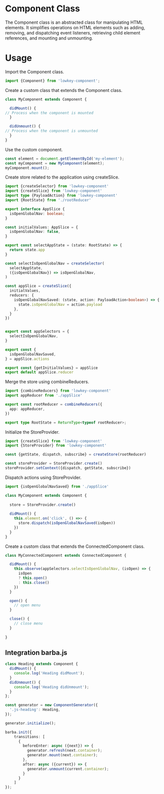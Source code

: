 # Component Class

The Component class is an abstracted class for manipulating HTML elements. It simplifies operations
on HTML elements such as adding, removing, and dispatching event listeners, retrieving child element
references, and mounting and unmounting.

# Usage

Import the Component class.

```typescript
import {Component} from 'lowkey-component';
```

Create a custom class that extends the Component class.

```typescript
class MyComponent extends Component {

  didMount() {
// Process when the component is mounted
  }

  didUnmount() {
// Process when the component is unmounted
  }
}
```

Use the custom component.

```typescript
const element = document.getElementById('my-element');
const myComponent = new MyComponent(element);
myComponent.mount();
```

Create store related to the application using createSlice.

```typescript
import {createSelector} from 'lowkey-component'
import {createSlice} from 'lowkey-component'
import type {PayloadAction} from 'lowkey-component'
import {RootState} from './rootReducer'

export interface AppSlice {
  isOpenGlobalNav: boolean;
}

const initialValues: AppSlice = {
  isOpenGlobalNav: false,
}

export const selectAppState = (state: RootState) => {
  return state.app
}

const selectIsOpenGlobalNav = createSelector(
  selectAppState,
  ({isOpenGlobalNav}) => isOpenGlobalNav,
)

const appSlice = createSlice({
  initialValues,
  reducers: {
    isOpenGlobalNavSaved: (state, action: PayloadAction<boolean>) => {
      state.isOpenGlobalNav = action.payload
    },
  }
})


export const appSelectors = {
  selectIsOpenGlobalNav,
}

export const {
  isOpenGlobalNavSaved,
} = appSlice.actions

export const {getInitialValues} = appSlice
export default appSlice.reducer
```

Merge the store using combineReducers.

```typescript
import {combineReducers} from 'lowkey-component'
import appReducer from './appSlice'

export const rootReducer = combineReducers({
  app: appReducer,
})

export type RootState = ReturnType<typeof rootReducer>;
```

Initialize the StoreProvider.

```typescript
import {createSlice} from 'lowkey-component'
import {StoreProvider} from 'lowkey-component'

const {getState, dispatch, subscribe} = createStore(rootReducer)

const storeProvider = StoreProvider.create()
storeProvider.setContext({dispatch, getState, subscribe})
```

Dispatch actions using StoreProvider.

```typescript
import {isOpenGlobalNavSaved} from './appSlice'

class MyComponent extends Component {
  
  store = StoreProvider.create()
  
  didMount() {
    this.element.on('click', () =>> {
      store.dispatch(isOpenGlobalNavSaved(isOpen))
    })
  }
}
```

Create a custom class that extends the ConnectedComponent class.

```typescript
class MyConnectedComponent extends ConnectedComponent {

  didMount() {
    this.observe(appSelectors.selectIsOpenGlobalNav, (isOpen) => {
      isOpen
      ? this.open()
      : this.close()
    })
  }

  open() {
    // open menu
  }

  close() {
    // close menu
  }
  
}
```


## Integration barba.js
```typescript
class Heading extends Component {
  didMount() {
    console.log('Heading didMount');
  }
  didUnmount() {
    console.log('Heading didUnmount');
  }
};

const generator = new ComponentGenerator({
  '.js-heading': Heading,
});

generator.initialize();

barba.init({
    transitions: [
      {
        beforeEnter: async ({next}) => {
          generator.refresh(next.container);
          generator.mount(next.container);
        },
        after: async ({current}) => {
          generator.unmount(current.container);
        }
      }
    ]
});

```
